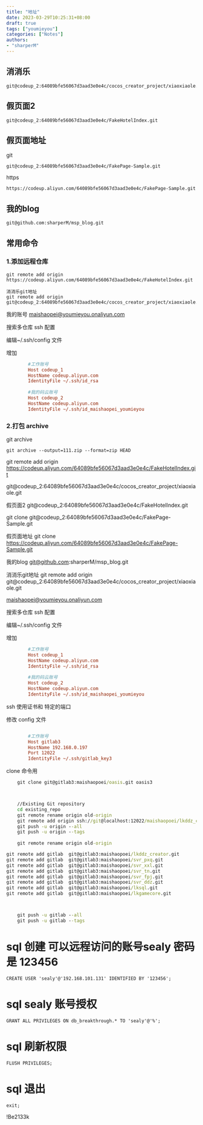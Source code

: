 ```yaml
---
title: "地址"
date: 2023-03-29T10:25:31+08:00
draft: true
tags: ["youmieyou"]
categories: ["Notes"]
authors:
- "sharperM"
---
```




## 消消乐

    git@codeup_2:64089bfe56067d3aad3e0e4c/cocos_creator_project/xiaoxiaole.git

## 假页面2

	git@codeup_2:64089bfe56067d3aad3e0e4c/FakeHotelIndex.git

## 假页面地址

git

    git@codeup_2:64089bfe56067d3aad3e0e4c/FakePage-Sample.git



https

    https://codeup.aliyun.com/64089bfe56067d3aad3e0e4c/FakePage-Sample.git


## 我的blog
    
    git@github.com:sharperM/msp_blog.git


## 常用命令

### 1.添加远程仓库
    git remote add origin https://codeup.aliyun.com/64089bfe56067d3aad3e0e4c/FakeHotelIndex.git

    消消乐git地址
    git remote add origin git@codeup_2:64089bfe56067d3aad3e0e4c/cocos_creator_project/xiaoxiaole.git


我的账号
maishaopei@youmieyou.onaliyun.com



搜索多仓库 ssh 配置

编辑~/.ssh/config 文件

增加
```ini
		#工作账号
		Host codeup_1
		HostName codeup.aliyun.com
		IdentityFile ~/.ssh/id_rsa
		
		#我的码云账号
		Host codeup_2
		HostName codeup.aliyun.com
		IdentityFile ~/.ssh/id_maishaopei_youmieyou
```

### 2.打包 archive

git archive 

    git archive --output=111.zip --format=zip HEAD




git remote add origin https://codeup.aliyun.com/64089bfe56067d3aad3e0e4c/FakeHotelIndex.git

git@codeup_2:64089bfe56067d3aad3e0e4c/cocos_creator_project/xiaoxiaole.git

假页面2
	git@codeup_2:64089bfe56067d3aad3e0e4c/FakeHotelIndex.git


git clone git@codeup_2:64089bfe56067d3aad3e0e4c/FakePage-Sample.git

假页面地址
git clone https://codeup.aliyun.com/64089bfe56067d3aad3e0e4c/FakePage-Sample.git


我的blog
git@github.com:sharperM/msp_blog.git



消消乐git地址
git remote add origin git@codeup_2:64089bfe56067d3aad3e0e4c/cocos_creator_project/xiaoxiaole.git

maishaopei@youmieyou.onaliyun.com

搜索多仓库 ssh 配置

编辑~/.ssh/config 文件

增加
```ini
		#工作账号
		Host codeup_1
		HostName codeup.aliyun.com
		IdentityFile ~/.ssh/id_rsa
		
		#我的码云账号
		Host codeup_2
		HostName codeup.aliyun.com
		IdentityFile ~/.ssh/id_maishaopei_youmieyou
```



ssh 使用证书和 特定的端口

修改 config 文件

```ini

		#工作账号
		Host gitlab3
		HostName 192.168.0.197
		Port 12022
		IdentityFile ~/.ssh/gitlab_key3

```


clone 命令用 

```cmd
	git clone git@gitlab3:maishaopoei/oasis.git oasis3



	//Existing Git repository
	cd existing_repo
	git remote rename origin old-origin
	git remote add origin ssh://git@localhost:12022/maishaopoei/lkddz_creator.git
	git push -u origin --all
	git push -u origin --tags
	
	git remote rename origin old-origin

git remote add gitlab  git@gitlab3:maishaopoei/lkddz_creator.git
git remote add gitlab  git@gitlab3:maishaopoei/svr_pxq.git
git remote add gitlab  git@gitlab3:maishaopoei/svr_xxl.git
git remote add gitlab  git@gitlab3:maishaopoei/svr_tn.git
git remote add gitlab  git@gitlab3:maishaopoei/svr_fpj.git
git remote add gitlab  git@gitlab3:maishaopoei/svr_ddz.git
git remote add gitlab  git@gitlab3:maishaopoei/lksql.git
git remote add gitlab  git@gitlab3:maishaopoei/lkgamecore.git



	git push -u gitlab --all
	git push -u gitlab --tags
```



# sql 创建 可以远程访问的账号sealy 密码是 123456
	CREATE USER 'sealy'@'192.168.101.131' IDENTIFIED BY '123456';
# sql  sealy 账号授权
	GRANT ALL PRIVILEGES ON db_breakthrough.* TO 'sealy'@'%';
# sql 刷新权限
	FLUSH PRIVILEGES;
# sql 退出
	exit;


!Be2133k
